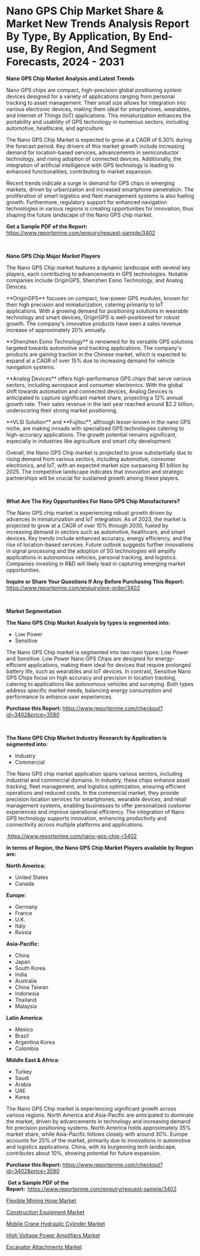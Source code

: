 <p><h1>Nano GPS Chip Market Share & Market New Trends Analysis Report By Type, By Application, By End-use, By Region, And Segment Forecasts, 2024 - 2031</h1></p><p><strong>Nano GPS Chip Market Analysis and Latest Trends</strong></p>
<p><p>Nano GPS chips are compact, high-precision global positioning system devices designed for a variety of applications ranging from personal tracking to asset management. Their small size allows for integration into various electronic devices, making them ideal for smartphones, wearables, and Internet of Things (IoT) applications. This miniaturization enhances the portability and usability of GPS technology in numerous sectors, including automotive, healthcare, and agriculture.</p><p>The Nano GPS Chip Market is expected to grow at a CAGR of 6.30% during the forecast period. Key drivers of this market growth include increasing demand for location-based services, advancements in semiconductor technology, and rising adoption of connected devices. Additionally, the integration of artificial intelligence with GPS technology is leading to enhanced functionalities, contributing to market expansion.</p><p>Recent trends indicate a surge in demand for GPS chips in emerging markets, driven by urbanization and increased smartphone penetration. The proliferation of smart logistics and fleet management systems is also fueling growth. Furthermore, regulatory support for enhanced navigation technologies in various regions is creating opportunities for innovation, thus shaping the future landscape of the Nano GPS chip market.</p></p>
<p><strong>Get a Sample PDF of the Report:&nbsp;</strong> <a href="https://www.reportprime.com/enquiry/request-sample/3402">https://www.reportprime.com/enquiry/request-sample/3402</a></p>
<p>&nbsp;</p>
<p><strong>Nano GPS Chip Major Market Players</strong></p>
<p><p>The Nano GPS Chip market features a dynamic landscape with several key players, each contributing to advancements in GPS technologies. Notable companies include OriginGPS, Shenzhen Esino Technology, and Analog Devices.</p><p>**OriginGPS** focuses on compact, low-power GPS modules, known for their high precision and miniaturization, catering primarily to IoT applications. With a growing demand for positioning solutions in wearable technology and smart devices, OriginGPS is well-positioned for robust growth. The company's innovative products have seen a sales revenue increase of approximately 20% annually.</p><p>**Shenzhen Esino Technology** is renowned for its versatile GPS solutions targeted towards automotive and tracking applications. The company's products are gaining traction in the Chinese market, which is expected to expand at a CAGR of over 15% due to increasing demand for vehicle navigation systems.</p><p>**Analog Devices** offers high-performance GPS chips that serve various sectors, including aerospace and consumer electronics. With the global shift towards automation and connected devices, Analog Devices is anticipated to capture significant market share, projecting a 12% annual growth rate. Their sales revenue in the last year reached around $2.2 billion, underscoring their strong market positioning.</p><p>**VLSI Solution** and **Fujitsu**, although lesser-known in the nano GPS niche, are making inroads with specialized GPS technologies catering to high-accuracy applications. The growth potential remains significant, especially in industries like agriculture and smart city development.</p><p>Overall, the Nano GPS Chip market is projected to grow substantially due to rising demand from various sectors, including automotive, consumer electronics, and IoT, with an expected market size surpassing $1 billion by 2025. The competitive landscape indicates that innovation and strategic partnerships will be crucial for sustained growth among these players.</p></p>
<p>&nbsp;</p>
<p><strong>What Are The Key Opportunities For Nano GPS Chip Manufacturers?</strong></p>
<p><p>The Nano GPS chip market is experiencing robust growth driven by advances in miniaturization and IoT integration. As of 2023, the market is projected to grow at a CAGR of over 10% through 2030, fueled by increasing demand in sectors such as automotive, healthcare, and smart devices. Key trends include enhanced accuracy, energy efficiency, and the rise of location-based services. Future outlook suggests further innovations in signal processing and the adoption of 5G technologies will amplify applications in autonomous vehicles, personal tracking, and logistics. Companies investing in R&D will likely lead in capturing emerging market opportunities.</p></p>
<p><strong>Inquire or Share Your Questions If Any Before Purchasing This Report:</strong> <a href="https://www.reportprime.com/enquiry/pre-order/3402">https://www.reportprime.com/enquiry/pre-order/3402</a></p>
<p>&nbsp;</p>
<p><strong>Market Segmentation</strong></p>
<p><strong>The Nano GPS Chip Market Analysis by types is segmented into:</strong></p>
<p><ul><li>Low Power</li><li>Sensitive</li></ul></p>
<p><p>The Nano GPS Chip market is segmented into two main types: Low Power and Sensitive. Low Power Nano GPS Chips are designed for energy-efficient applications, making them ideal for devices that require prolonged battery life, such as wearables and IoT devices. In contrast, Sensitive Nano GPS Chips focus on high accuracy and precision in location tracking, catering to applications like autonomous vehicles and surveying. Both types address specific market needs, balancing energy consumption and performance to enhance user experiences.</p></p>
<p><strong>Purchase this Report:&nbsp;</strong><a href="https://www.reportprime.com/checkout?id=3402&price=3590">https://www.reportprime.com/checkout?id=3402&price=3590</a></p>
<p>&nbsp;</p>
<p><strong>The Nano GPS Chip Market Industry Research by Application is segmented into:</strong></p>
<p><ul><li>Industry</li><li>Commercial</li></ul></p>
<p><p>The Nano GPS chip market application spans various sectors, including industrial and commercial domains. In industry, these chips enhance asset tracking, fleet management, and logistics optimization, ensuring efficient operations and reduced costs. In the commercial market, they provide precision location services for smartphones, wearable devices, and retail management systems, enabling businesses to offer personalized customer experiences and improve operational efficiency. The integration of Nano GPS technology supports innovation, enhancing productivity and connectivity across multiple platforms and applications.</p></p>
<p><a href="https://www.reportprime.com/nano-gps-chip-r3402">&nbsp;https://www.reportprime.com/nano-gps-chip-r3402</a></p>
<p><strong>In terms of Region, the Nano GPS Chip Market Players available by Region are:</strong></p>
<p>
    <p> <strong> North America: </strong>
        <ul>
            <li>United States</li>
            <li>Canada</li>
        </ul>
        </p> 
    <p> <strong> Europe: </strong>
        <ul>
            <li>Germany</li>
            <li>France</li>
            <li>U.K.</li>
            <li>Italy</li>
            <li>Russia</li>
        </ul>
        </p> 
    <p> <strong> Asia-Pacific: </strong>
        <ul>
            <li>China</li>
            <li>Japan</li>
            <li>South Korea</li>
            <li>India</li>
            <li>Australia</li>
            <li>China Taiwan</li>
            <li>Indonesia</li>
            <li>Thailand</li>
            <li>Malaysia</li>
        </ul>
        </p> 
    <p> <strong> Latin America: </strong>
        <ul>
            <li>Mexico</li>
            <li>Brazil</li>
            <li>Argentina Korea</li>
            <li>Colombia</li>
        </ul>
        </p> 
    <p> <strong> Middle East & Africa: </strong>
        <ul>
            <li>Turkey</li>
            <li>Saudi</li>
            <li>Arabia</li>
            <li>UAE</li>
            <li>Korea</li>
        </ul>
    </p>
    </p>
<p><p>The Nano GPS Chip market is experiencing significant growth across various regions. North America and Asia-Pacific are anticipated to dominate the market, driven by advancements in technology and increasing demand for precision positioning systems. North America holds approximately 35% market share, while Asia-Pacific follows closely with around 30%. Europe accounts for 25% of the market, primarily due to innovations in automotive and logistics applications. China, with its burgeoning tech landscape, contributes about 10%, showing potential for future expansion.</p></p>
<p><strong>Purchase this Report: </strong><a href="https://www.reportprime.com/checkout?id=3402&price=3590">https://www.reportprime.com/checkout?id=3402&price=3590</a></p>
<p>&nbsp;<strong>Get a Sample PDF of the Report:&nbsp;&nbsp;</strong><a href="https://www.reportprime.com/enquiry/request-sample/3402">https://www.reportprime.com/enquiry/request-sample/3402</a></p>
<p><strong></strong></p>
<p><p><a href="https://issuu.com/reportprime-2/docs/flexible-mining-hose-market-size-20_d55542aaa20259">Flexible Mining Hose Market</a></p><p><a href="https://www.linkedin.com/pulse/construction-equipment-market-report-product-type-excavatorloaderscompactorsdump-7k0ec?trackingId=L2ka1MLKSyC%2BkqRe%2FHohUg%3D%3D">Construction Equipment Market</a></p><p><a href="https://issuu.com/reportprime-2/docs/mobile-crane-hydraulic-cylinder-mar_c860b2c5dddfe4">Mobile Crane Hydraulic Cylinder Market</a></p><p><a href="https://github.com/indrystar/Market-Research-Report-List-4/blob/main/high-voltage-power-amplifiers-market.md">High Voltage Power Amplifiers Market</a></p><p><a href="https://www.linkedin.com/pulse/emerging-excavator-attachments-market-opportunities-analysis-ss83c?trackingId=nB%2BMxY%2FvSJeugxT92xZpDg%3D%3D">Excavator Attachments Market</a></p></p>